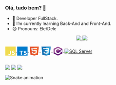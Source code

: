 ### Olá, tudo bem? 👋


- 🔭 Developer FullStack.
- 🌱 I’m currently learning Back-And and Front-And.
- 😄 Pronouns: Ele/Dele


<div align="center">
  <a href="https://github.com/lucanunees">
  <img height="180em" src="https://github-readme-stats.vercel.app/api?username=lucanunees&show_icons=true&theme=dark&include_all_commits=true&count_private=true"/>
  <img height="180em" src="https://github-readme-stats.vercel.app/api/top-langs/?username=lucanunees&layout=compact&langs_count=7&theme=dark"/>
</div>


<div style="display: inline_block"><br>
  <img align="center" alt="JavaScript" height="30" width="35" src="https://raw.githubusercontent.com/devicons/devicon/master/icons/javascript/javascript-plain.svg">
  <img align="center" alt="TypeScripts" height="30" width="35" src="https://raw.githubusercontent.com/devicons/devicon/master/icons/typescript/typescript-plain.svg">
  <img align="center" alt="HTML5" height="30" width="35" src="https://raw.githubusercontent.com/devicons/devicon/master/icons/html5/html5-original.svg">
  <img align="center" alt="CSS3" height="30" width="35" src="https://raw.githubusercontent.com/devicons/devicon/master/icons/css3/css3-original.svg"> 
  <img align="center" alt="Csharp, .net" height="30" width="35" src="https://raw.githubusercontent.com/devicons/devicon/master/icons/csharp/csharp-original.svg">
  <img align="center" alt="SQL Server" height="30" width="35" src="https://cdn.jsdelivr.net/gh/devicons/devicon/icons/microsoftsqlserver/microsoftsqlserver-plain.svg" />      
</div>

 ##
 
 <div> 
  <a href="https://www.instagram.com/lucaanunees" target="_blank"><img src="https://img.shields.io/badge/-Instagram-%23E4405F?style=for-the-badge&logo=instagram&logoColor=white" target="_blank"></a>  
  <a href = "mailto:lucasrafaelnunees@gmail.com"><img src="https://img.shields.io/badge/-Gmail-%23333?style=for-the-badge&logo=gmail&logoColor=white" target="_blank"></a> 
 <a href="https://www.linkedin.com/in/lucas-rafael-nunes-76693b114/" target="_blank"><img src="https://img.shields.io/badge/-LinkedIn-%230077B5?style=for-the-badge&logo=linkedin&logoColor=white" target="_blank"></a>  
</div>

![Snake animation](https://github.com/lucanunees/lucanunees/blob/output/github-contribution-grid-snake.svg)
